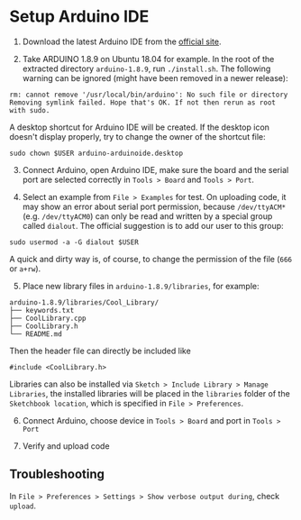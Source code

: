 # Setup Arduino IDE

1. Download the latest Arduino IDE from the [official site](https://www.arduino.cc/en/Main/Software).

2. Take ARDUINO 1.8.9 on Ubuntu 18.04 for example. In the root of the extracted directory `arduino-1.8.9`, run `./install.sh`. The following warning can be ignored (might have been removed in a newer release):

  ```
  rm: cannot remove '/usr/local/bin/arduino': No such file or directory
  Removing symlink failed. Hope that's OK. If not then rerun as root with sudo.
  ```

  A desktop shortcut for Arduino IDE will be created. If the desktop icon doesn't display properly, try to change the owner of the shortcut file:

  ```console
  sudo chown $USER arduino-arduinoide.desktop
  ```

3. Connect Arduino, open Arduino IDE, make sure the board and the serial port are selected correctly in `Tools > Board` and `Tools > Port`.

4. Select an example from `File > Examples` for test. On uploading code, it may show an error about serial port permission, because `/dev/ttyACM*` (e.g. `/dev/ttyACM0`) can only be read and written by a special group called `dialout`. The official suggestion is to add our user to this group:

  ```console
  sudo usermod -a -G dialout $USER
  ```

  A quick and dirty way is, of course, to change the permission of the file (`666` or `a+rw`).

5. Place new library files in `arduino-1.8.9/libraries`, for example:

  ```
  arduino-1.8.9/libraries/Cool_Library/
  ├── keywords.txt
  ├── CoolLibrary.cpp
  ├── CoolLibrary.h
  └── README.md
  ```

  Then the header file can directly be included like

  ```
  #include <CoolLibrary.h>
  ```

  Libraries can also be installed via `Sketch > Include Library > Manage Libraries`, the installed libraries will be placed in the `libraries` folder of the `Sketchbook location`, which is specified in `File > Preferences`.

6. Connect Arduino, choose device in `Tools > Board` and port in `Tools > Port`

7. Verify and upload code

## Troubleshooting

In `File > Preferences > Settings > Show verbose output during`, check `upload`.
